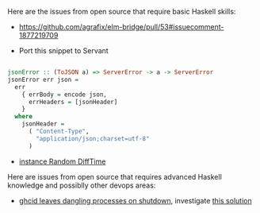 Here are the issues from open source that require basic Haskell skills:

- https://github.com/agrafix/elm-bridge/pull/53#issuecomment-1877219709

- Port this snippet to Servant

```haskell

jsonError :: (ToJSON a) => ServerError -> a -> ServerError
jsonError err json =
  err
    { errBody = encode json,
      errHeaders = [jsonHeader]
    }
  where
    jsonHeader =
      ( "Content-Type",
        "application/json;charset=utf-8"
      )

```

- [instance Random DiffTime](https://github.com/haskell/random/issues/156)

Here are issues from open source that requires advanced Haskell knowledge and possiblly other devops areas:

- [ghcid leaves dangling processes on shutdown](https://github.com/ndmitchell/ghcid/issues/257), investigate [this solution](https://github.com/acondolu/ghcid/commit/d299f9a4cbdf7a2278d7c5b1be03adfeb4cc195b)

